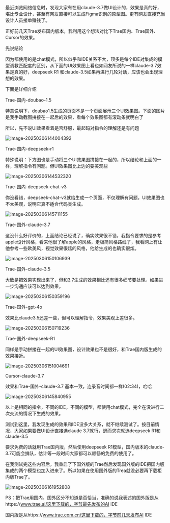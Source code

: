 最近浏览网络信息时，发现大家有在用claude-3.7做UI设计的，效果是真的好，堪比专业设计，甚至有网友直接可以生成Figma识别的原型图。更有网友直接充当设计人员接单赚钱了。

正好前几天Trae发布国内版本，我利用这个想法对比下Trae国内、Trae国外、Cursor的效果。

先说结论

因为都使用的是chat模式，所以似乎和IDE关系不大，顶多是每个IDE对集成的模型调教匹配度的区别，从下面的UI效果图上看也如网友所说的一样claude-3.7效果是真的好，deepseek R1 和claude-3.5如果再进行几轮对话，应该也会出现理想的效果。

下面是详细介绍

Trae-国内-doubao-1.5

特意说明下，doubao1.5生成的页面不是一个页面展示三个UI效果图。下面的图片是我手动截图拼接在一起后的效果，看每个效果图都有滚动条就明白了

所以，先不说UI效果看着是否舒服，最起码对指令的理解还是有问题

![image-20250306144004392](https://img.wangms.com/blog/image-20250306144004392.png)

Trae-国内-deepseek-r1

特殊说明：下方图也是手动将三个UI效果图拼接在一起的，所以结论和上面的一样，理解指令有问题。但UI效果图比上边的要美观些

![image-20250306144532320](https://img.wangms.com/blog/image-20250306144532320.png)

Trae-国内-deepseek-chat-v3

你没看错，deepseek-chat-v3就给生成一个页面，不仅理解有问题，UI效果图也不太美观，说明它真不适合代码类生成。

![image-20250306145711155](https://img.wangms.com/blog/image-20250306145711155.png)

Trae-国外-claude-3.7

这没什么好评价的，上面结论已经说了，确实效果很不错，我指令要求的是参考apple设计风格，看来他很了解apple的风格，走极简风格路线了，我看网上有让他参考一些欧美风，视觉效果很炫的风格，他给生成的也确实很炫。

![image-20250306150106939](https://img.wangms.com/blog/image-20250306150106939.png)

Trae-国外-claude-3.5

大致是把效果实现出来了，但和3.7生成的效果相比还有很多细节要处理。如果进一步沟通应该可以达到效果。

![image-20250306150359196](https://img.wangms.com/blog/image-20250306150359196.png)

Trae-国外-gpt-4o

效果比claude3.5还差一些，但可以理解指令，效果美观上差很多。

![image-20250306150719236](https://img.wangms.com/blog/image-20250306150719236.png)

Trae-国外-deepseek-R1

同样是手动拼接在一起的UI效果图，设计效果也不是很好，和Trae国内版生成的效果接近。

![image-20250306151004691](https://img.wangms.com/blog/image-20250306151004691.png)

Cursor-claude-3.7

效果和Trae-国外-claude-3.7 基本一致，连录音时间都一样(02:34)，哈哈

![image-20250306145840955](https://img.wangms.com/blog/image-20250306145840955.png)

以上是相同的指令，不同的IDE，不同的模型，都使用chat模式，完全在没进行二次交流的情况下生成的效果。

测试到这里，我发现生成的效果和IDE没多大关系，就不继续测试了。按目前情况，大家如果要做UI设计直接选claude 3.7就行，退而求次就选deepseek R1和claude-3.5 

要求免费的话就用Trae国内版，然后使用deepseek R1模型，国内版本的claude-3.7可能会排队，估计等一段时间大家都可以顺畅的免费的使用了。



在我测试完这些内容后，我重启了下国外版的Trae然后发现国外版的IDE把国内版集成的两个模型也加入进来了。所以如果在使用国外版的Trea就没必要再下载柜内版Trae了。

![image-20250306161952808](https://img.wangms.com/blog/image-20250306161952808.png)

PS：把Trae用国内、国外区分不知道是否恰当，准确的说我表述的国外版是从https://www.trae.ai/这里下载的，字节最先发布的AI IDE

国内版是从https://www.trae.com.cn/这里下载的，字节前几天发布AI IDE
